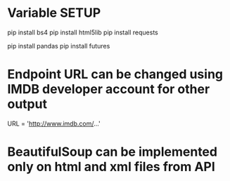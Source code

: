 # Variable SETUP

pip install bs4
pip install html5lib
pip install requests

pip install pandas
pip install futures

 # Endpoint URL can be changed using IMDB developer account for other output

 URL = 'http://www.imdb.com/...'

 # BeautifulSoup can be implemented only on html and xml files from API

